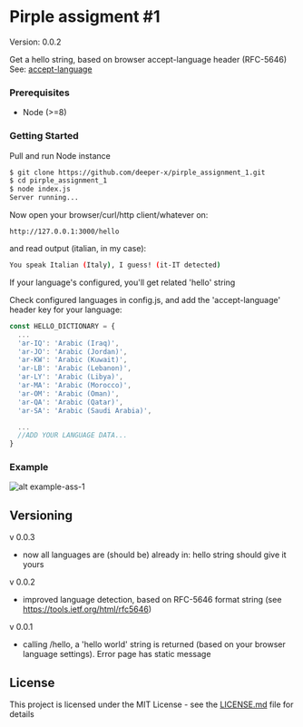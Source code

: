 # Pirple assigment #1

Version: 0.0.2

Get a hello string, based on browser accept-language header (RFC-5646)
See: [accept-language](https://developer.mozilla.org/en-US/docs/Web/HTTP/Headers/Accept-Language)


### Prerequisites

* Node (>=8)

### Getting Started

Pull and run Node instance
```bash
$ git clone https://github.com/deeper-x/pirple_assignment_1.git
$ cd pirple_assignment_1
$ node index.js
Server running...

```

Now open your browser/curl/http client/whatever on:
```
http://127.0.0.1:3000/hello
```

and read output (italian, in my case):
```bash
You speak Italian (Italy), I guess! (it-IT detected)
```
If your language's configured, you'll get related 'hello' string

Check configured languages in config.js, and add the 'accept-language' header key for your language:
```javascript
const HELLO_DICTIONARY = {
  ...
  'ar-IQ': 'Arabic (Iraq)',
  'ar-JO': 'Arabic (Jordan)',
  'ar-KW': 'Arabic (Kuwait)',
  'ar-LB': 'Arabic (Lebanon)',
  'ar-LY': 'Arabic (Libya)',
  'ar-MA': 'Arabic (Morocco)',
  'ar-OM': 'Arabic (Oman)',
  'ar-QA': 'Arabic (Qatar)',
  'ar-SA': 'Arabic (Saudi Arabia)',

  ...
  //ADD YOUR LANGUAGE DATA...
}
```


### Example
![alt example-ass-1](https://image.ibb.co/j3mzML/language-detector.png)


## Versioning
v 0.0.3
* now all languages are (should be) already in: hello string should give it yours

v 0.0.2
* improved language detection, based on RFC-5646 format string (see https://tools.ietf.org/html/rfc5646)

v 0.0.1
* calling /hello, a 'hello world' string is returned (based on your browser language settings). Error page has static message


## License

This project is licensed under the MIT License - see the [LICENSE.md](LICENSE.md) file for details
